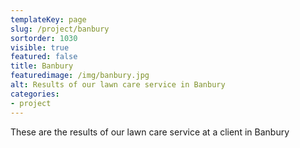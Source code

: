 ```yaml
---
templateKey: page
slug: /project/banbury
sortorder: 1030
visible: true
featured: false
title: Banbury
featuredimage: /img/banbury.jpg
alt: Results of our lawn care service in Banbury
categories:
- project
---
```

These are the results of our lawn care service at a client in Banbury


